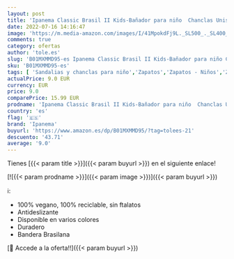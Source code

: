 ```yaml
---
layout: post
title: 'Ipanema Classic Brasil II Kids-Bañador para niño  Chanclas Unisex Adulto  8078 Blue Blue  38 EU'
date: 2022-07-16 14:16:47
image: 'https://m.media-amazon.com/images/I/41MpokdFj9L._SL500_._SL400_.jpg'
comments: true
category: ofertas
author: 'tole.es'
slug: 'B01MXMMD95-es Ipanema Classic Brasil II Kids-Bañador para niño Chanclas...'
sku: 'B01MXMMD95-es'
tags: [ 'Sandalias y chanclas para niño','Zapatos','Zapatos - Niños','Zapatos y complementos','chanclas','ipanema','🇪🇸', ]
actualPrice: 9.0 EUR
currency: EUR
price: 9.0
comparePrice: 15.99 EUR
prodname: 'Ipanema Classic Brasil II Kids-Bañador para niño  Chanclas Unisex Adulto  8078 Blue Blue  38 EU'
country: 'es'
flag: '🇪🇸'
brand: 'Ipanema'
buyurl: 'https://www.amazon.es/dp/B01MXMMD95/?tag=tolees-21'
descuento: '43.71'
average: '9.0'
---
```


Tienes [{{< param title >}}]({{< param buyurl >}}) en el siguiente enlace!

[![{{< param prodname >}}]({{< param image >}})]({{< param buyurl >}})

ℹ️:

- 100% vegano, 100% reciclable, sin ftalatos
- Antideslizante
- Disponible en varios colores
- Duradero
- Bandera Brasilana

[🛒 Accede a la oferta!!]({{< param buyurl >}})

